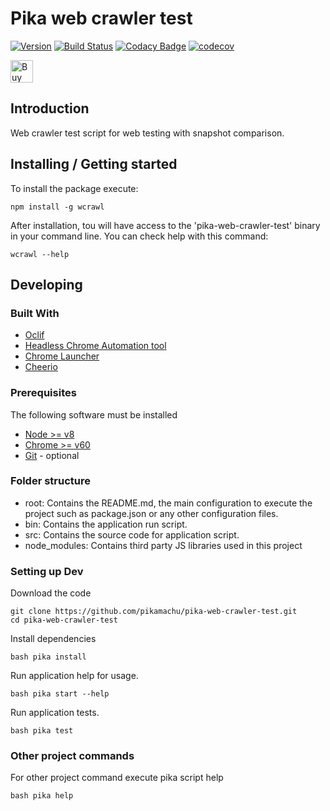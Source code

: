# Pika web crawler test 

[![Version](https://img.shields.io/npm/v/wcrawl.svg)](https://npmjs.org/package/wcrawl)
[![Build Status](https://img.shields.io/travis/pikamachu/pika-web-crawler-test/master.svg)](https://travis-ci.org/pikamachu/pika-web-crawler-test)
[![Codacy Badge](https://api.codacy.com/project/badge/Grade/7a5d465f487e4f55a8e50e8201cc69b1)](https://www.codacy.com/project/antonio.marin.jimenez/pika-web-crawler-test/dashboard?utm_source=github.com&amp;utm_medium=referral&amp;utm_content=pikamachu/pika-web-crawler-test&amp;utm_campaign=Badge_Grade_Dashboard)
[![codecov](https://codecov.io/gh/pikamachu/pika-web-crawler-test/branch/master/graph/badge.svg)](https://codecov.io/gh/pikamachu/pika-web-crawler-test)

<a href='https://ko-fi.com/Q5Q21TCUG' target='_blank'><img height='36' style='border:0px;height:36px;' src='https://cdn.ko-fi.com/cdn/kofi1.png?v=2' border='0' alt='Buy Me a Coffee at ko-fi.com' /></a>

## Introduction

Web crawler test script for web testing with snapshot comparison.

## Installing / Getting started

To install the package execute:
```
npm install -g wcrawl
```

After installation, tou will have access to the 'pika-web-crawler-test' binary in your command line.
You can check help with this command:
```
wcrawl --help
```

## Developing 
 
### Built With
* [Oclif](https://github.com/oclif/oclif)
* [Headless Chrome Automation tool](https://github.com/graphcool/chromeless)
* [Chrome Launcher](https://github.com/GoogleChrome/chrome-launcher)
* [Cheerio](https://github.com/cheeriojs/cheerio)

### Prerequisites
The following software must be installed
* [Node >= v8](https://nodejs.org/en/)
* [Chrome >= v60](https://www.google.com.mx/chrome/)
* [Git](https://git-scm.com/downloads) - optional

### Folder structure
* root: Contains the README.md, the main configuration to execute the project such as package.json or any other configuration files.
* bin: Contains the application run script.
* src: Contains the source code for application script.
* node_modules: Contains third party JS libraries used in this project

### Setting up Dev

Download the code
```
git clone https://github.com/pikamachu/pika-web-crawler-test.git
cd pika-web-crawler-test
```

Install dependencies
```
bash pika install
```

Run application help for usage.
```
bash pika start --help
```

Run application tests.
```
bash pika test
```

### Other project commands

For other project command execute pika script help

```shell
bash pika help
```
